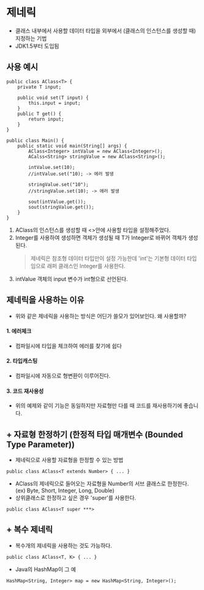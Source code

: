 # 제네릭
- 클래스 내부에서 사용할 데이터 타입을 외부에서
(클래스의 인스턴스를 생성할 때) 지정하는 기법
- JDK1.5부터 도입됨

## 사용 예시
```
public class AClass<T> {
    private T input;

    public void set(T input) {
        this.input = input;
    }
    public T get() {
        return input;
    }
}

public class Main() {
    public static void main(String[] args) {
        AClass<Integer> intValue = new AClass<Integer>();
        ACalss<String> stringValue = new AClass<String>();

        intValue.set(10);
        //intValue.set("10); -> 에러 발생

        stringValue.set("10");
        //stringValue.set(10); -> 에러 발생

        sout(intValue.get());
        sout(stringValue.get());
    }
}
```
1. AClass의 인스턴스를 생성할 때 <>안에 사용할 타입을 설정해주었다.
2. Integer를 사용하여 생성하면 객체가 생성될 때 T가 Integer로 바뀌어 객체가 생성된다.
    > 제네릭은 참조형 데이터 타입만이 설정 가능한데 'int'는 기본형 데이터 타입임으로 래퍼 클래스인 Integer를 사용한다.
3. intValue 객체의 input 변수가 int형으로 선언된다.

## 제네릭을 사용하는 이유
- 위와 같은 제네릭을 사용하는 방식은 어딘가 쓸모가 있어보인다. 왜 사용할까?
#### 1. 에러체크
- 컴파일시에 타입을 체크하여 에러를 찾기에 쉽다
#### 2. 타입캐스팅
- 컴파일시에 자동으로 형변환이 이루어진다.
#### 3. 코드 재사용성
- 위의 예제와 같이 기능은 동일하지만 자료형만 다를 때 코드를 재사용하기에 좋습니다.

## + 자료형 한정하기 (한정적 타입 매개변수 (Bounded Type Parameter))
- 제네릭으로 사용할 자료형을 한정할 수 있는 방법
```
public class AClass<T extends Number> { ... }
```
- AClass의 제네릭으로 들어오는 자료형을 Number의 서브 클래스로 한정한다.  
(ex) Byte, Short, Integer, Long, Double)
- 상위클래스로 한정하고 싶은 경우 'super'를 사용한다.
```
public class AClass<T super ***>
```

## + 복수 제네릭
- 복수개의 제네릭을 사용하는 것도 가능하다.
```
public class AClass<T, K> { ... }
```
- Java의 HashMap이 그 예
```
HashMap<String, Integer> map = new HashMap<String, Integer>();
```